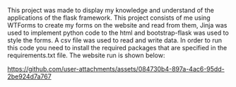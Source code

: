 This project was made to display my knowledge and understand of the applications of the flask framework. This project consists of me using WTForms to create my forms on the website and read from them, Jinja was used to implement python code to the html and bootstrap-flask was used to style the forms. A csv file was used to read and write data. In order to run this code you need to install the required packages that are specified in the requirements.txt file. The website run is shown below: 

https://github.com/user-attachments/assets/084730b4-897a-4ac6-95dd-2be924d7a767


